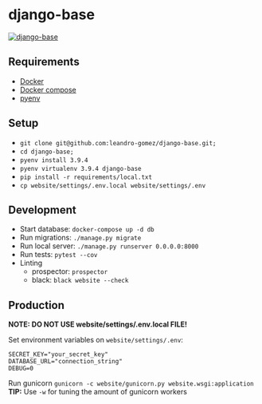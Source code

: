 # django-base

[![django-base](https://circleci.com/gh/leandro-gomez/django-base.svg?style=svg)](https://app.circleci.com/pipelines/github/leandro-gomez/django-base)


## Requirements

- [Docker](https://www.docker.com/)
- [Docker compose](https://docs.docker.com/compose/)
- [pyenv](https://github.com/pyenv/pyenv)

## Setup

- `git clone git@github.com:leandro-gomez/django-base.git;`
- `cd django-base;`
- `pyenv install 3.9.4`
- `pyenv virtualenv 3.9.4 django-base`
- `pip install -r requirements/local.txt`
- `cp website/settings/.env.local website/settings/.env`

## Development

- Start database: `docker-compose up -d db`
- Run migrations: `./manage.py migrate`
- Run local server: `./manage.py runserver 0.0.0.0:8000`
- Run tests: `pytest --cov`
- Linting
    - prospector: `prospector`
    - black: `black website --check`

## Production

**NOTE: DO NOT USE website/settings/.env.local FILE!**

Set environment variables on `website/settings/.env`:

```
SECRET_KEY="your_secret_key"
DATABASE_URL="connection_string"
DEBUG=0
```

Run gunicorn `gunicorn -c website/gunicorn.py website.wsgi:application`
**TIP:** Use `-w` for tuning the amount of gunicorn workers 

